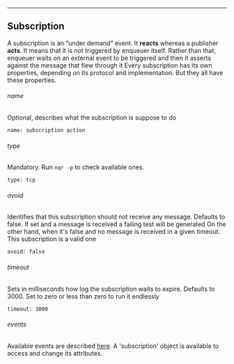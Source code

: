 ----

## Subscription
A subscription is an "under demand" event. It **reacts** whereas a publisher **acts**.
It means that it is not triggered by enqueuer itself. 
Rather than that, enqueuer waits on an external event to be triggered and then it asserts against the message that flew through it
Every subscription has its own properties, depending on its protocol and implementation. But they all have these properties. 

###### name
Optional, describes what the subscription is suppose to do

    name: subscription action

###### type
Mandatory. Run `nqr -p` to check available ones.
    
    type: tcp

###### avoid
Identifies that this subscription should not receive any message. Defaults to false.
If set and a message is received a failing test will be generated
On the other hand, when it's false and no message is received in a given timeout. This subscription is a valid one
    
    avoid: false

###### timeout
Sets in milliseconds how log the subscription waits to expire. Defaults to 3000.
Set to zero or less than zero to run it endlessly

    timeout: 3000

###### events
Available events are described [here](./events.md). A 'subscription' object is available to access and change its attributes.  
